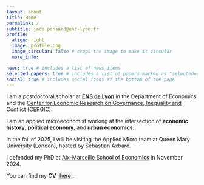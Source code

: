 ```yaml
---
layout: about
title: Home
permalink: /
subtitle: jade.ponsard@ens-lyon.fr
profile:
  align: right
  image: profile.png
  image_circular: false # crops the image to make it circular
  more_info:

news: true # includes a list of news items
selected_papers: true # includes a list of papers marked as "selected={true}"
social: true # includes social icons at the bottom of the page
---
```

I am a postdoctoral scholar at <a href="https://www.ens-lyon.fr/en/" target="_blank">**ENS de Lyon**</a> in the Department of Economics and the <a href=" https://www.cergic-lyon.fr/" target="_blank"> Center for Economic Research on Governance, Inequality and Conflict (CERGIC)</a>.


I am an applied microeconomist working at the intersection of **economic history**, **political economy**, and **urban economics**.

In the fall of 2025, I will be visiting the Applied Micro team at Queen Mary University (London), hosted by Sebastian Axbard.

I defended my PhD at <a href=" https://www.amse-aixmarseille.fr/en" target="_blank">Aix-Marseille School of Economics</a> in November 2024.

You can find my **CV** <a href="https://drive.google.com/file/d/1vJHmK3pp34EM_TPcJ_FNU2bA-oa1M2v_/view?usp=sharing" target="_blank" style="background-color: #f0f0f0; padding: 2px 5px; border-radius: 3px;">here</a>.


